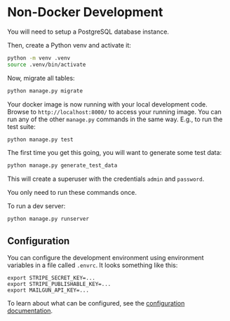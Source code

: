 # Non-Docker Development

You will need to setup a PostgreSQL database instance.

Then, create a Python venv and activate it:

```sh
python -m venv .venv
source .venv/bin/activate
```

Now, migrate all tables:

```sh
python manage.py migrate
```

Your docker image is now running with your local development code. Browse to
`http://localhost:8000/` to access your running image. You can run any of the other
`manage.py` commands in the same way. E.g., to run the test suite:

```sh
python manage.py test
```

The first time you get this going, you will want to generate some test data:

```sh
python manage.py generate_test_data
```

This will create a superuser with the credentials `admin` and `password`. 

You only need to run these commands once.

To run a dev server:

```sh
python manage.py runserver
```

## Configuration

You can configure the development environment using environment variables in a file
called `.envrc`. It looks something like this:

```
export STRIPE_SECRET_KEY=...
export STRIPE_PUBLISHABLE_KEY=...
export MAILGUN_API_KEY=...
```

To learn about what can be configured, see the [configuration documentation](configuration.md).
